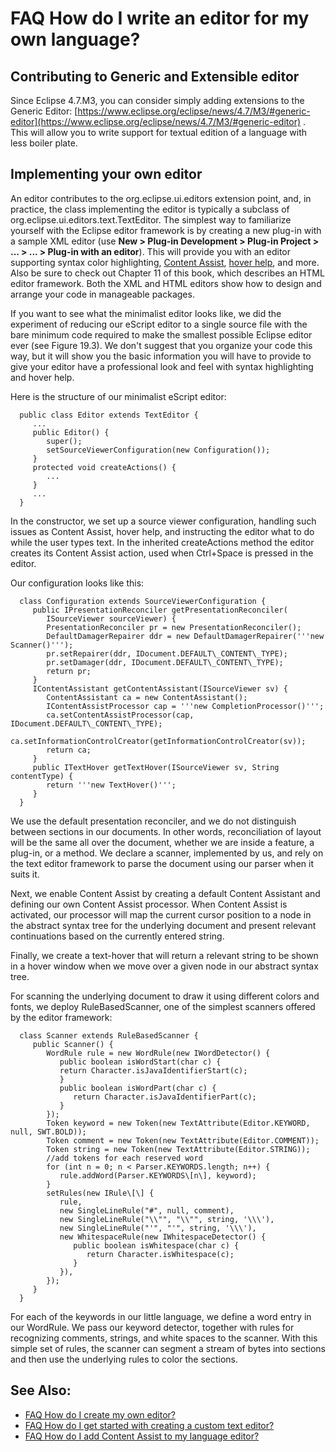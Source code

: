 

FAQ How do I write an editor for my own language?
=================================================

Contributing to Generic and Extensible editor
---------------------------------------------

Since Eclipse 4.7.M3, you can consider simply adding extensions to the Generic Editor: [https://www.eclipse.org/eclipse/news/4.7/M3/#generic-editor](https://www.eclipse.org/eclipse/news/4.7/M3/#generic-editor) . This will allow you to write support for textual edition of a language with less boiler plate.

Implementing your own editor
----------------------------

An editor contributes to the org.eclipse.ui.editors extension point, and, in practice, the class implementing the editor is typically a subclass of org.eclipse.ui.editors.text.TextEditor. The simplest way to familiarize yourself with the Eclipse editor framework is by creating a new plug-in with a sample XML editor (use **New > Plug-in Development > Plug-in Project > ... > ... > Plug-in with an editor**). This will provide you with an editor supporting syntax color highlighting, [Content Assist](./FAQ_How_do_I_add_Content_Assist_to_my_language_editor.md "FAQ How do I add Content Assist to my language editor?"), [hover help](./FAQ_How_do_I_add_hover_support_to_my_text_editor.md "FAQ How do I add hover support to my text editor?"), and more. Also be sure to check out Chapter 11 of this book, which describes an HTML editor framework. Both the XML and HTML editors show how to design and arrange your code in manageable packages.

If you want to see what the minimalist editor looks like, we did the experiment of reducing our eScript editor to a single source file with the bare minimum code required to make the smallest possible Eclipse editor ever (see Figure 19.3). We don't suggest that you organize your code this way, but it will show you the basic information you will have to provide to give your editor have a professional look and feel with syntax highlighting and hover help.


Here is the structure of our minimalist eScript editor:

      public class Editor extends TextEditor {
         ...
         public Editor() {
            super();
            setSourceViewerConfiguration(new Configuration());
         }
         protected void createActions() {
            ...
         }
         ...
      }

In the constructor, we set up a source viewer configuration, handling such issues as Content Assist, hover help, and instructing the editor what to do while the user types text. In the inherited createActions method the editor creates its Content Assist action, used when Ctrl+Space is pressed in the editor.

Our configuration looks like this:

      class Configuration extends SourceViewerConfiguration {
         public IPresentationReconciler getPresentationReconciler(
            ISourceViewer sourceViewer) {
            PresentationReconciler pr = new PresentationReconciler();
            DefaultDamagerRepairer ddr = new DefaultDamagerRepairer('''new Scanner()''');
            pr.setRepairer(ddr, IDocument.DEFAULT\_CONTENT\_TYPE);
            pr.setDamager(ddr, IDocument.DEFAULT\_CONTENT\_TYPE);
            return pr;
         }
         IContentAssistant getContentAssistant(ISourceViewer sv) {
            ContentAssistant ca = new ContentAssistant();
            IContentAssistProcessor cap = '''new CompletionProcessor()''';
            ca.setContentAssistProcessor(cap, IDocument.DEFAULT\_CONTENT\_TYPE);
            ca.setInformationControlCreator(getInformationControlCreator(sv));
            return ca;
         }
         public ITextHover getTextHover(ISourceViewer sv, String contentType) {
            return '''new TextHover()''';
         }
      }

We use the default presentation reconciler, and we do not distinguish between sections in our documents. In other words, reconciliation of layout will be the same all over the document, whether we are inside a feature, a plug-in, or a method. We declare a scanner, implemented by us, and rely on the text editor framework to parse the document using our parser when it suits it.

Next, we enable Content Assist by creating a default Content Assistant and defining our own Content Assist processor. When Content Assist is activated, our processor will map the current cursor position to a node in the abstract syntax tree for the underlying document and present relevant continuations based on the currently entered string.

Finally, we create a text-hover that will return a relevant string to be shown in a hover window when we move over a given node in our abstract syntax tree.

For scanning the underlying document to draw it using different colors and fonts, we deploy RuleBasedScanner, one of the simplest scanners offered by the editor framework:

      class Scanner extends RuleBasedScanner {
         public Scanner() {
            WordRule rule = new WordRule(new IWordDetector() {
               public boolean isWordStart(char c) { 
               return Character.isJavaIdentifierStart(c); 
               }
               public boolean isWordPart(char c) {   
                  return Character.isJavaIdentifierPart(c); 
               }
            });
            Token keyword = new Token(new TextAttribute(Editor.KEYWORD, null, SWT.BOLD));
            Token comment = new Token(new TextAttribute(Editor.COMMENT));
            Token string = new Token(new TextAttribute(Editor.STRING));
            //add tokens for each reserved word
            for (int n = 0; n < Parser.KEYWORDS.length; n++) {
               rule.addWord(Parser.KEYWORDS\[n\], keyword);
            }
            setRules(new IRule\[\] {
               rule,
               new SingleLineRule("#", null, comment),
               new SingleLineRule("\\"", "\\"", string, '\\\'),
               new SingleLineRule("'", "'", string, '\\\'),
               new WhitespaceRule(new IWhitespaceDetector() {
                  public boolean isWhitespace(char c) {
                     return Character.isWhitespace(c);
                  }
               }),
            });
         }
      }

For each of the keywords in our little language, we define a word entry in our WordRule. We pass our keyword detector, together with rules for recognizing comments, strings, and white spaces to the scanner. With this simple set of rules, the scanner can segment a stream of bytes into sections and then use the underlying rules to color the sections.

See Also:
---------

*   [FAQ How do I create my own editor?](./FAQ_How_do_I_create_my_own_editor.md "FAQ How do I create my own editor?")
*   [FAQ How do I get started with creating a custom text editor?](./FAQ_How_do_I_get_started_with_creating_a_custom_text_editor.md "FAQ How do I get started with creating a custom text editor?")
*   [FAQ How do I add Content Assist to my language editor?](./FAQ_How_do_I_add_Content_Assist_to_my_language_editor.md "FAQ How do I add Content Assist to my language editor?")

